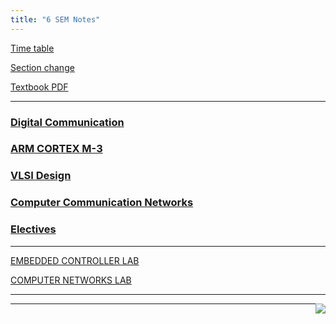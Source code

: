 ```yaml
---
title: "6 SEM Notes"
---
```



<a  target="_blank" href="https://drive.google.com/open?id=1uFVAzi4O49NXUvOW9RFUFkBzI5qFwl1M">Time table</a>

<a target="_blank"  href="https://drive.google.com/open?id=1MZd2galdEg5Pw73UYBEjzCzaiGX1IsJ8">Section change</a>

<a target="_blank"  href="https://drive.google.com/open?id=1c3sym1tVI-vabfqHuj1Byih2-4VdO2Nt">Textbook PDF</a>

<hr>

<h3>  
    <a  target="_blank" href="https://drive.google.com/open?id=18X4SFHEkMvIkg1sPnCfvscMeNofDJdsC"> 
       Digital Communication
    </a>

</h3>

<h3>  
    <a  target="_blank" href="https://drive.google.com/open?id=1CrFTcJTLwHYtnsmr8Cbwik8G-ahDIlHL"> 
       ARM CORTEX M-3
    </a>

</h3>

<h3>  
    <a  target="_blank" href="https://drive.google.com/open?id=1q2p81IeZTLYVdX2-orKeeCcbckhHuuZm">VLSI Design 
       
   </a>

</h3>

<h3>  
    <a  target="_blank" href="https://drive.google.com/open?id=1VhznPAImXtZUZ9yiTnw-6la6UQHiLAsY">Computer Communication Networks 
       
   </a>

</h3>
<h3>  
    <a  target="_blank" href="https://drive.google.com/open?id=1_WlZ9dT0x66zH5e3zLQcDlq-U6yDKGS1">Electives
       
   </a>

</h3>




<hr>

 <a  target="_blank" href="https://drive.google.com/open?id=1oQfXIjlW1kxtyJ7KQXB8YmKZ1XivuipS">EMBEDDED CONTROLLER LAB </a>


 <a  target="_blank" href="https://drive.google.com/open?id=1ID4-wCujoq-HQhU23HoEk2abt1VSLqvT">COMPUTER NETWORKS LAB</a>


  

<hr>


<a href="#" style="float: right;">
  <img src="https://ecernsit.github.io/assets/top.png"   style="float: right;"  style="width:42px;height:42px;border:0;">
</a>



<hr>

